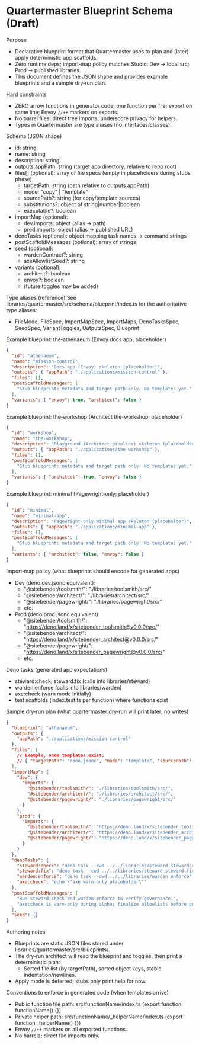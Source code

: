 # Quartermaster Blueprint Schema (Draft)

Purpose
- Declarative blueprint format that Quartermaster uses to plan and (later) apply deterministic app scaffolds.
- Zero runtime deps; import‑map policy matches Studio: Dev → local src; Prod → published libraries.
- This document defines the JSON shape and provides example blueprints and a sample dry‑run plan.

Hard constraints
- ZERO arrow functions in generator code; one function per file; export on same line; Envoy `//++` markers on exports.
- No barrel files; direct tree imports; underscore privacy for helpers.
- Types in Quartermaster are type aliases (no interfaces/classes).

Schema (JSON shape)
- id: string
- name: string
- description: string
- outputs.appPath: string (target app directory, relative to repo root)
- files[] (optional): array of file specs (empty in placeholders during stubs phase)
  - targetPath: string (path relative to outputs.appPath)
  - mode: "copy" | "template"
  - sourcePath?: string (for copy/template sources)
  - substitutions?: object of string|number|boolean
  - executable?: boolean
- importMap (optional):
  - dev.imports: object (alias → path)
  - prod.imports: object (alias → published URL)
- denoTasks (optional): object mapping task names → command strings
- postScaffoldMessages (optional): array of strings
- seed (optional):
  - wardenContract?: string
  - axeAllowlistSeed?: string
- variants (optional):
  - architect?: boolean
  - envoy?: boolean
  - (future toggles may be added)

Type aliases (reference)
See libraries/quartermaster/src/schema/blueprint/index.ts for the authoritative type aliases:
- FileMode, FileSpec, ImportMapSpec, ImportMaps, DenoTasksSpec, SeedSpec, VariantToggles, OutputsSpec, Blueprint

Example blueprint: the‑athenaeum (Envoy docs app; placeholder)
```json
{
  "id": "athenaeum",
  "name": "mission-control",
  "description": "Docs app (Envoy) skeleton (placeholder)",
  "outputs": { "appPath": "./applications/mission-control" },
  "files": [],
  "postScaffoldMessages": [
    "Stub blueprint: metadata and target path only. No templates yet."
  ],
  "variants": { "envoy": true, "architect": false }
}
```

Example blueprint: the‑workshop (Architect the-workshop; placeholder)
```json
{
  "id": "workshop",
  "name": "the-workshop",
  "description": "Playground (Architect pipeline) skeleton (placeholder)",
  "outputs": { "appPath": "./applications/the-workshop" },
  "files": [],
  "postScaffoldMessages": [
    "Stub blueprint: metadata and target path only. No templates yet."
  ],
  "variants": { "architect": true, "envoy": false }
}
```

Example blueprint: minimal (Pagewright‑only; placeholder)
```json
{
  "id": "minimal",
  "name": "minimal-app",
  "description": "Pagewright-only minimal app skeleton (placeholder)",
  "outputs": { "appPath": "./applications/minimal-app" },
  "files": [],
  "postScaffoldMessages": [
    "Stub blueprint: metadata and target path only. No templates yet."
  ],
  "variants": { "architect": false, "envoy": false }
}
```

Import‑map policy (what blueprints should encode for generated apps)
- Dev (deno.dev.jsonc equivalent):
  - "@sitebender/toolsmith/": "./libraries/toolsmith/src/"
  - "@sitebender/architect/": "./libraries/architect/src/"
  - "@sitebender/pagewright/": "./libraries/pagewright/src/"
  - etc.
- Prod (deno.prod.jsonc equivalent):
  - "@sitebender/toolsmith/": "https://deno.land/x/sitebender_toolsmith@v0.0.0/src/"
  - "@sitebender/architect/": "https://deno.land/x/sitebender_architect@v0.0.0/src/"
  - "@sitebender/pagewright/": "https://deno.land/x/sitebender_pagewright@v0.0.0/src/"
  - etc.

Deno tasks (generated app expectations)
- steward:check, steward:fix (calls into libraries/steward)
- warden:enforce (calls into libraries/warden)
- axe:check (warn mode initially)
- test scaffolds (index.test.ts per function) where functions exist

Sample dry‑run plan (what quartermaster:dry‑run will print later; no writes)
```json
{
  "blueprint": "athenaeum",
  "outputs": {
    "appPath": "./applications/mission-control"
  },
  "files": [
    // Example, once templates exist:
    // { "targetPath": "deno.jsonc", "mode": "template", "sourcePath": "templates/deno.dev.jsonc", "substitutions": { "name": "mission-control" } }
  ],
  "importMap": {
    "dev": {
      "imports": {
        "@sitebender/toolsmith/": "./libraries/toolsmith/src/",
        "@sitebender/architect/": "./libraries/architect/src/",
        "@sitebender/pagewright/": "./libraries/pagewright/src/"
      }
    },
    "prod": {
      "imports": {
        "@sitebender/toolsmith/": "https://deno.land/x/sitebender_toolsmith@v0.0.0/src/",
        "@sitebender/architect/": "https://deno.land/x/sitebender_architect@v0.0.0/src/",
        "@sitebender/pagewright/": "https://deno.land/x/sitebender_pagewright@v0.0.0/src/"
      }
    }
  },
  "denoTasks": {
    "steward:check": "deno task --cwd ../../libraries/steward steward:check",
    "steward:fix": "deno task --cwd ../../libraries/steward steward:fix",
    "warden:enforce": "deno task --cwd ../../libraries/warden enforce",
    "axe:check": "echo \"axe warn-only placeholder\""
  },
  "postScaffoldMessages": [
    "Run steward:check and warden:enforce to verify governance.",
    "axe:check is warn-only during alpha; finalize allowlists before production."
  ],
  "seed": {}
}
```

Authoring notes
- Blueprints are static JSON files stored under libraries/quartermaster/src/blueprints/.
- The dry‑run architect will read the blueprint and toggles, then print a deterministic plan:
  - Sorted file list (by targetPath), sorted object keys, stable indentation/newlines.
- Apply mode is deferred; stubs only print help for now.

Conventions to enforce in generated code (when templates arrive)
- Public function file path: src/functionName/index.ts (export function functionName() {})
- Private helper path: src/functionName/_helperName/index.ts (export function _helperName() {})
- Envoy `//++` markers on all exported functions.
- No barrels; direct file imports only.
